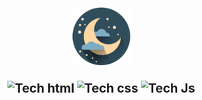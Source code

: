<h1 align="center">
    <img src="./favicon/Moon.png" alt="Moon" height="130px"/>

![Tech html][HTML]
![Tech css][CSS]
![Tech Js][Javascript]
</h1>

[Javascript]: https://img.shields.io/twitter/url?color=yellow&label=javascript&logo=javascript&logoColor=yellow&style=flat-square&url=https%3A%2F%2Fshields.io
[HTML]: https://img.shields.io/twitter/url?color=red&label=HTML5&logo=html5&logoColor=red&style=flat-square&url=https%3A%2F%2Fshields.io
[CSS]: https://img.shields.io/twitter/url?color=blue&label=CSS3&logo=css3&logoColor=9cf&style=flat-square&url=https%3A%2F%2Fshields.io